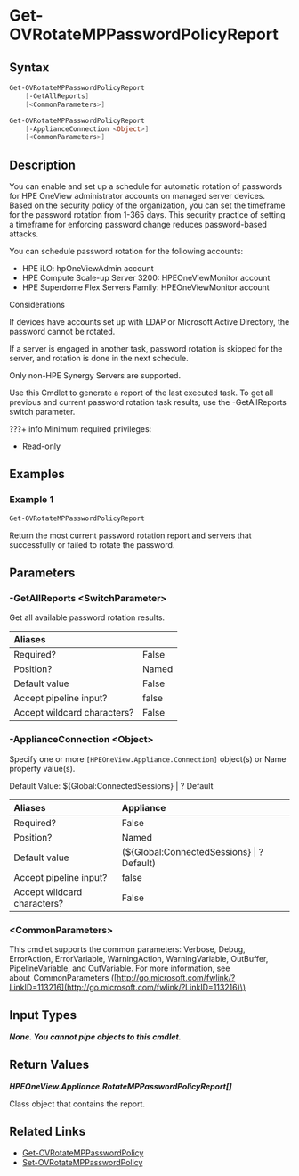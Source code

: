 ﻿---
description: Generate management processor password report.
---

# Get-OVRotateMPPasswordPolicyReport

## Syntax

```powershell
Get-OVRotateMPPasswordPolicyReport
    [-GetAllReports]
    [<CommonParameters>]
```

```powershell
Get-OVRotateMPPasswordPolicyReport
    [-ApplianceConnection <Object>]
    [<CommonParameters>]
```

## Description

You can enable and set up a schedule for automatic rotation of passwords for HPE OneView administrator accounts on managed server devices. Based on the security policy of the organization, you can set the timeframe for the password rotation from 1-365 days. This security practice of setting a timeframe for enforcing password change reduces password-based attacks.

You can schedule password rotation for the following accounts:

* HPE iLO: hpOneViewAdmin account
* HPE Compute Scale-up Server 3200: HPEOneViewMonitor account
* HPE Superdome Flex Servers Family: HPEOneViewMonitor account

Considerations

If devices have accounts set up with LDAP or Microsoft Active Directory, the password cannot be rotated.

If a server is engaged in another task, password rotation is skipped for the server, and rotation is done in the next schedule.

Only non-HPE Synergy Servers are supported.

Use this Cmdlet to generate a report of the last executed task.  To get all previous and current password rotation task results, use the -GetAllReports switch parameter.

???+ info
Minimum required privileges:

* Read-only

## Examples

###  Example 1 

```powershell
Get-OVRotateMPPasswordPolicyReport

```

Return the most current password rotation report and servers that successfully or failed to rotate the password.

## Parameters

### -GetAllReports &lt;SwitchParameter&gt;

Get all available password rotation results.

| Aliases |  |
| :--- | :--- |
| Required? | False |
| Position? | Named |
| Default value | False |
| Accept pipeline input? | false |
| Accept wildcard characters? | False |

### -ApplianceConnection &lt;Object&gt;

Specify one or more `[HPEOneView.Appliance.Connection]` object(s) or Name property value(s).

Default Value: ${Global:ConnectedSessions} | ? Default

| Aliases | Appliance |
| :--- | :--- |
| Required? | False |
| Position? | Named |
| Default value | (${Global:ConnectedSessions} &vert; ? Default) |
| Accept pipeline input? | false |
| Accept wildcard characters? | False |

### &lt;CommonParameters&gt;

This cmdlet supports the common parameters: Verbose, Debug, ErrorAction, ErrorVariable, WarningAction, WarningVariable, OutBuffer, PipelineVariable, and OutVariable. For more information, see about\_CommonParameters \([http://go.microsoft.com/fwlink/?LinkID=113216](http://go.microsoft.com/fwlink/?LinkID=113216)\)

## Input Types

_**None.  You cannot pipe objects to this cmdlet.**_

## Return Values

_**HPEOneView.Appliance.RotateMPPasswordPolicyReport[]**_

Class object that contains the report.

## Related Links

* [Get-OVRotateMPPasswordPolicy](get-ovrotatemppasswordpolicy.md)
* [Set-OVRotateMPPasswordPolicy](set-ovrotatemppasswordpolicy.md)
